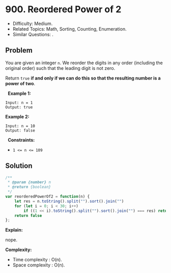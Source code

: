 # 900. Reordered Power of 2

- Difficulty: Medium.
- Related Topics: Math, Sorting, Counting, Enumeration.
- Similar Questions: .

## Problem

You are given an integer ```n```. We reorder the digits in any order (including the original order) such that the leading digit is not zero.

Return ```true``` **if and only if we can do this so that the resulting number is a power of two**.

 
**Example 1:**

```
Input: n = 1
Output: true
```

**Example 2:**

```
Input: n = 10
Output: false
```

 
**Constraints:**


	
- ```1 <= n <= 109```



## Solution

```javascript
/**
 * @param {number} n
 * @return {boolean}
 */
var reorderedPowerOf2 = function(n) {
    let res = n.toString().split("").sort().join("")
    for (let i = 0; i < 30; i++)
        if ((1 << i).toString().split("").sort().join("") === res) return true
    return false
};
```

**Explain:**

nope.

**Complexity:**

* Time complexity : O(n).
* Space complexity : O(n).
